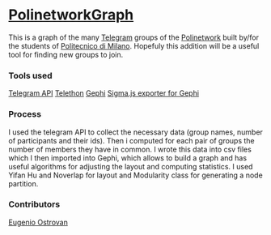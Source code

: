 # [PolinetworkGraph](lleugen.github.io/PolinetworkGraph)

This is a graph of the many [Telegram](telegram.org) groups of the [Polinetwork](polinetwork.github.io) built by/for the students of [Politecnico di Milano](polimi.it). Hopefuly this addition will be a useful tool for finding new groups to join.

### Tools used
[Telegram API](https://core.telegram.org/)
[Telethon](https://docs.telethon.dev/en/latest/)
[Gephi](https://gephi.org/)
[Sigma.js exporter for Gephi](https://gephi.org/plugins/#/plugin/sigmaexporter)

### Process
I used the telegram API to collect the necessary data (group names, number of participants and their ids). Then i computed for each pair of groups the number of members they have in common. I wrote this data into csv files which I then imported into Gephi, which allows to build a graph and has useful algorithms for adjusting the layout and computing statistics. I used Yifan Hu and Noverlap for layout and Modularity class for generating a node partition.

### Contributors
[Eugenio Ostrovan](github.com/lleugen)
